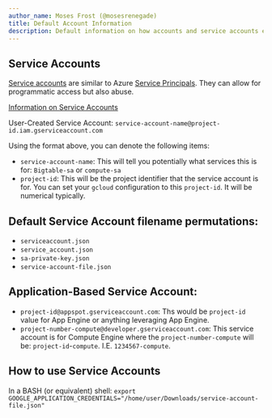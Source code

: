 ```yaml
---
author_name: Moses Frost (@mosesrenegade)
title: Default Account Information
description: Default information on how accounts and service accounts exist in GCP
---
```


## Service Accounts

[Service accounts](https://cloud.google.com/iam/docs/service-accounts) are similar to Azure [Service Principals](https://docs.microsoft.com/en-us/azure/active-directory/develop/app-objects-and-service-principals). They can allow for programmatic access but also abuse. 

[Information on Service Accounts](https://cloud.google.com/iam/docs/creating-managing-service-account-keys)

User-Created Service Account: `service-account-name@project-id.iam.gserviceaccount.com`

Using the format above, you can denote the following items:

- `service-account-name`: This will tell you potentially what services this is for: `Bigtable-sa` or `compute-sa`
- `project-id`: This will be the project identifier that the service account is for. You can set your `gcloud` configuration to this `project-id`. It will be numerical typically.

## Default Service Account filename permutations: 

* `serviceaccount.json`
* `service_account.json`
* `sa-private-key.json`
* `service-account-file.json`

## Application-Based Service Account:

- `project-id@appspot.gserviceaccount.com`: Ths would be `project-id` value for App Engine or anything leveraging App Engine.
- `project-number-compute@developer.gserviceaccount.com`: This service account is for Compute Engine where the `project-number-compute` will be: `project-id`-`compute`. I.E. `1234567-compute`.

## How to use Service Accounts

In a BASH (or equivalent) shell: `export GOOGLE_APPLICATION_CREDENTIALS="/home/user/Downloads/service-account-file.json"`

